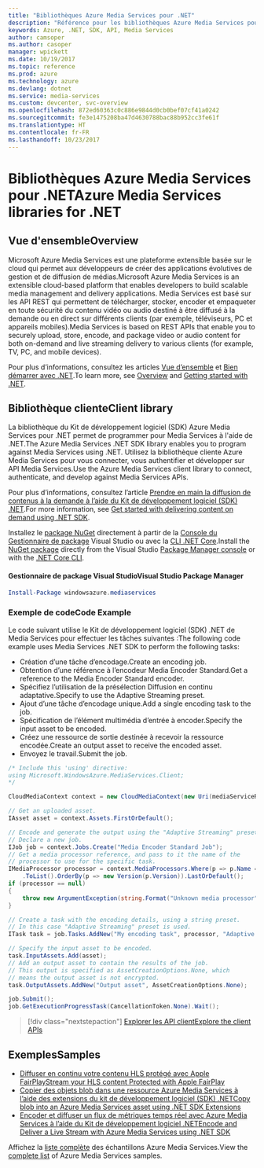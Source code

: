```yaml
---
title: "Bibliothèques Azure Media Services pour .NET"
description: "Référence pour les bibliothèques Azure Media Services pour .NET"
keywords: Azure, .NET, SDK, API, Media Services
author: camsoper
ms.author: casoper
manager: wpickett
ms.date: 10/19/2017
ms.topic: reference
ms.prod: azure
ms.technology: azure
ms.devlang: dotnet
ms.service: media-services
ms.custom: devcenter, svc-overview
ms.openlocfilehash: 872ed60363c0c886e9844d0cb0bef07cf41a0242
ms.sourcegitcommit: fe3e1475208ba47d4630788bac88b952cc3fe61f
ms.translationtype: HT
ms.contentlocale: fr-FR
ms.lasthandoff: 10/23/2017
---
```

# <a name="azure-media-services-libraries-for-net"></a><span data-ttu-id="2d192-104">Bibliothèques Azure Media Services pour .NET</span><span class="sxs-lookup"><span data-stu-id="2d192-104">Azure Media Services libraries for .NET</span></span>

## <a name="overview"></a><span data-ttu-id="2d192-105">Vue d'ensemble</span><span class="sxs-lookup"><span data-stu-id="2d192-105">Overview</span></span>

<span data-ttu-id="2d192-106">Microsoft Azure Media Services est une plateforme extensible basée sur le cloud qui permet aux développeurs de créer des applications évolutives de gestion et de diffusion de médias.</span><span class="sxs-lookup"><span data-stu-id="2d192-106">Microsoft Azure Media Services is an extensible cloud-based platform that enables developers to build scalable media management and delivery applications.</span></span> <span data-ttu-id="2d192-107">Media Services est basé sur les API REST qui permettent de télécharger, stocker, encoder et empaqueter en toute sécurité du contenu vidéo ou audio destiné à être diffusé à la demande ou en direct sur différents clients (par exemple, téléviseurs, PC et appareils mobiles).</span><span class="sxs-lookup"><span data-stu-id="2d192-107">Media Services is based on REST APIs that enable you to securely upload, store, encode, and package video or audio content for both on-demand and live streaming delivery to various clients (for example, TV, PC, and mobile devices).</span></span> 

<span data-ttu-id="2d192-108">Pour plus d’informations, consultez les articles [Vue d’ensemble](/azure/media-services/media-services-overview) et [Bien démarrer avec .NET](/azure/media-services/media-services-dotnet-how-to-use).</span><span class="sxs-lookup"><span data-stu-id="2d192-108">To learn more, see [Overview](/azure/media-services/media-services-overview) and [Getting started with .NET](/azure/media-services/media-services-dotnet-how-to-use).</span></span> 

## <a name="client-library"></a><span data-ttu-id="2d192-109">Bibliothèque cliente</span><span class="sxs-lookup"><span data-stu-id="2d192-109">Client library</span></span>

<span data-ttu-id="2d192-110">La bibliothèque du Kit de développement logiciel (SDK) Azure Media Services pour .NET permet de programmer pour Media Services à l'aide de .NET.</span><span class="sxs-lookup"><span data-stu-id="2d192-110">The Azure Media Services .NET SDK library enables you to program against Media Services using .NET.</span></span> <span data-ttu-id="2d192-111">Utilisez la bibliothèque cliente Azure Media Services pour vous connecter, vous authentifier et développer sur API Media Services.</span><span class="sxs-lookup"><span data-stu-id="2d192-111">Use the Azure Media Services client library to connect, authenticate, and develop against Media Services APIs.</span></span>  

<span data-ttu-id="2d192-112">Pour plus d’informations, consultez l’article [Prendre en main la diffusion de contenus à la demande à l’aide du Kit de développement logiciel (SDK) .NET](/azure/media-services/media-services-dotnet-get-started).</span><span class="sxs-lookup"><span data-stu-id="2d192-112">For more information, see [Get started with delivering content on demand using .NET SDK](/azure/media-services/media-services-dotnet-get-started).</span></span>

<span data-ttu-id="2d192-113">Installez le [package NuGet](https://www.nuget.org/packages/windowsazure.mediaservices) directement à partir de la [Console du Gestionnaire de package][PackageManager] Visual Studio ou avec la [CLI .NET Core][DotNetCLI].</span><span class="sxs-lookup"><span data-stu-id="2d192-113">Install the [NuGet package](https://www.nuget.org/packages/windowsazure.mediaservices) directly from the Visual Studio [Package Manager console][PackageManager] or with the [.NET Core CLI][DotNetCLI].</span></span>

#### <a name="visual-studio-package-manager"></a><span data-ttu-id="2d192-114">Gestionnaire de package Visual Studio</span><span class="sxs-lookup"><span data-stu-id="2d192-114">Visual Studio Package Manager</span></span>

```powershell
Install-Package windowsazure.mediaservices
```

### <a name="code-example"></a><span data-ttu-id="2d192-115">Exemple de code</span><span class="sxs-lookup"><span data-stu-id="2d192-115">Code Example</span></span>

<span data-ttu-id="2d192-116">Le code suivant utilise le Kit de développement logiciel (SDK) .NET de Media Services pour effectuer les tâches suivantes :</span><span class="sxs-lookup"><span data-stu-id="2d192-116">The following code example uses Media Services .NET SDK to perform the following tasks:</span></span>

- <span data-ttu-id="2d192-117">Création d’une tâche d’encodage.</span><span class="sxs-lookup"><span data-stu-id="2d192-117">Create an encoding job.</span></span>
- <span data-ttu-id="2d192-118">Obtention d’une référence à l’encodeur Media Encoder Standard.</span><span class="sxs-lookup"><span data-stu-id="2d192-118">Get a reference to the Media Encoder Standard encoder.</span></span>
- <span data-ttu-id="2d192-119">Spécifiez l’utilisation de la présélection Diffusion en continu adaptative.</span><span class="sxs-lookup"><span data-stu-id="2d192-119">Specify to use the Adaptive Streaming preset.</span></span>
- <span data-ttu-id="2d192-120">Ajout d’une tâche d’encodage unique.</span><span class="sxs-lookup"><span data-stu-id="2d192-120">Add a single encoding task to the job.</span></span>
- <span data-ttu-id="2d192-121">Spécification de l’élément multimédia d’entrée à encoder.</span><span class="sxs-lookup"><span data-stu-id="2d192-121">Specify the input asset to be encoded.</span></span>
- <span data-ttu-id="2d192-122">Créez une ressource de sortie destinée à recevoir la ressource encodée.</span><span class="sxs-lookup"><span data-stu-id="2d192-122">Create an output asset to receive the encoded asset.</span></span>
- <span data-ttu-id="2d192-123">Envoyez le travail.</span><span class="sxs-lookup"><span data-stu-id="2d192-123">Submit the job.</span></span>


```csharp
/* Include this 'using' directive:
using Microsoft.WindowsAzure.MediaServices.Client;
*/

CloudMediaContext context = new CloudMediaContext(new Uri(mediaServiceRESTAPIEndpoint), tokenProvider);

// Get an uploaded asset.
IAsset asset = context.Assets.FirstOrDefault();

// Encode and generate the output using the "Adaptive Streaming" preset.
// Declare a new job.
IJob job = context.Jobs.Create("Media Encoder Standard Job");
// Get a media processor reference, and pass to it the name of the 
// processor to use for the specific task.
IMediaProcessor processor = context.MediaProcessors.Where(p => p.Name == mediaProcessorName)
    .ToList().OrderBy(p => new Version(p.Version)).LastOrDefault();
if (processor == null) 
{
    throw new ArgumentException(string.Format("Unknown media processor", mediaProcessorName));
}

// Create a task with the encoding details, using a string preset.
// In this case "Adaptive Streaming" preset is used.
ITask task = job.Tasks.AddNew("My encoding task", processor, "Adaptive Streaming", TaskOptions.None);

// Specify the input asset to be encoded.
task.InputAssets.Add(asset);
// Add an output asset to contain the results of the job. 
// This output is specified as AssetCreationOptions.None, which 
// means the output asset is not encrypted. 
task.OutputAssets.AddNew("Output asset", AssetCreationOptions.None);

job.Submit();
job.GetExecutionProgressTask(CancellationToken.None).Wait();
```

> [!div class="nextstepaction"]
> [<span data-ttu-id="2d192-124">Explorer les API client</span><span class="sxs-lookup"><span data-stu-id="2d192-124">Explore the client APIs</span></span>](/dotnet/api/overview/azure/mediaservices/client)

## <a name="samples"></a><span data-ttu-id="2d192-125">Exemples</span><span class="sxs-lookup"><span data-stu-id="2d192-125">Samples</span></span>

- [<span data-ttu-id="2d192-126">Diffuser en continu votre contenu HLS protégé avec Apple FairPlay</span><span class="sxs-lookup"><span data-stu-id="2d192-126">Stream your HLS content Protected with Apple FairPlay</span></span>](https://azure.microsoft.com/resources/samples/media-services-dotnet-dynamic-encryption-with-fairplay/)
- [<span data-ttu-id="2d192-127">Copier des objets blob dans une ressource Azure Media Services à l’aide des extensions du kit de développement logiciel (SDK) .NET</span><span class="sxs-lookup"><span data-stu-id="2d192-127">Copy blob into an Azure Media Services asset using .NET SDK Extensions</span></span>](https://azure.microsoft.com/resources/samples/media-services-dotnet-copy-blob-into-asset/)
- [<span data-ttu-id="2d192-128">Encoder et diffuser un flux de métriques temps réel avec Azure Media Services à l’aide du Kit de développement logiciel .NET</span><span class="sxs-lookup"><span data-stu-id="2d192-128">Encode and Deliver a Live Stream with Azure Media Services using .NET SDK</span></span>](https://azure.microsoft.com/resources/samples/media-services-dotnet-encode-live-stream-with-ams-clear/)

<span data-ttu-id="2d192-129">Affichez la [liste complète](https://azure.microsoft.com/resources/samples/?platform=dotnet&service=media-services) des échantillons Azure Media Services.</span><span class="sxs-lookup"><span data-stu-id="2d192-129">View the [complete list](https://azure.microsoft.com/resources/samples/?platform=dotnet&service=media-services) of Azure Media Services samples.</span></span>


[PackageManager]: https://docs.microsoft.com/nuget/tools/package-manager-console
[DotNetCLI]: https://docs.microsoft.com/dotnet/core/tools/dotnet-add-package
